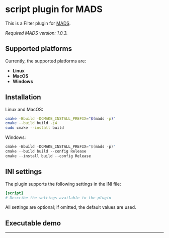 # script plugin for MADS

This is a Filter plugin for [MADS](https://github.com/MADS-NET/MADS). 

<provide here some introductory info>

*Required MADS version: 1.0.3.*


## Supported platforms

Currently, the supported platforms are:

* **Linux** 
* **MacOS**
* **Windows**


## Installation

Linux and MacOS:

```bash
cmake -Bbuild -DCMAKE_INSTALL_PREFIX="$(mads -p)"
cmake --build build -j4
sudo cmake --install build
```

Windows:

```powershell
cmake -Bbuild -DCMAKE_INSTALL_PREFIX="$(mads -p)"
cmake --build build --config Release
cmake --install build --config Release
```


## INI settings

The plugin supports the following settings in the INI file:

```ini
[script]
# Describe the settings available to the plugin
```

All settings are optional; if omitted, the default values are used.


## Executable demo

<Explain what happens if the test executable is run>

---